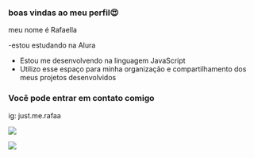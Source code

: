 ### boas vindas ao meu perfil😍

meu nome é Rafaella 

-estou estudando na Alura
- Estou me desenvolvendo na linguagem JavaScript
- Utilizo esse espaço para minha organização e compartilhamento dos meus projetos desenvolvidos

### Você pode entrar em contato comigo
ig: just.me.rafaa




![](https://media.tenor.com/wl0InsCKOYcAAAAM/lalisa-lisa.gif)

![](https://media.tenor.com/M3BSfZjACbsAAAAM/blackpink-lisa.gif)

